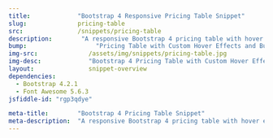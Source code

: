 ```yaml
---
title:             "Bootstrap 4 Responsive Pricing Table Snippet"
slug:              pricing-table
src:               /snippets/pricing-table
description:	    "A responsive Bootstrap 4 pricing table with hover effects, custom buttons, and Font Awesome icons."
bump:			        "Pricing Table with Custom Hover Effects and Buttons"
img-src:	    	  /assets/img/snippets/pricing-table.jpg
img-desc:		      "Bootstrap 4 Pricing Table with Custom Hover Effects and Buttons"
layout:		    	  snippet-overview
dependencies:     
  - Bootstrap 4.2.1
  - Font Awesome 5.6.3
jsfiddle-id: "rgp3qdye"

meta-title:        "Bootstrap 4 Pricing Table Snippet"
meta-description:  "A responsive Bootstrap 4 pricing table with hover effects, custom buttons, and Font Awesome icons."
---
```

